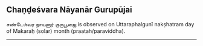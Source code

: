 ## Chaṇḍeśvara Nāyanār Gurupūjai
சண்டேஶ்வர நாயனார் குருபூஜை is observed on Uttaraphalgunī nakṣhatram day of Makaraḥ (solar) month (praatah/paraviddha).



---
